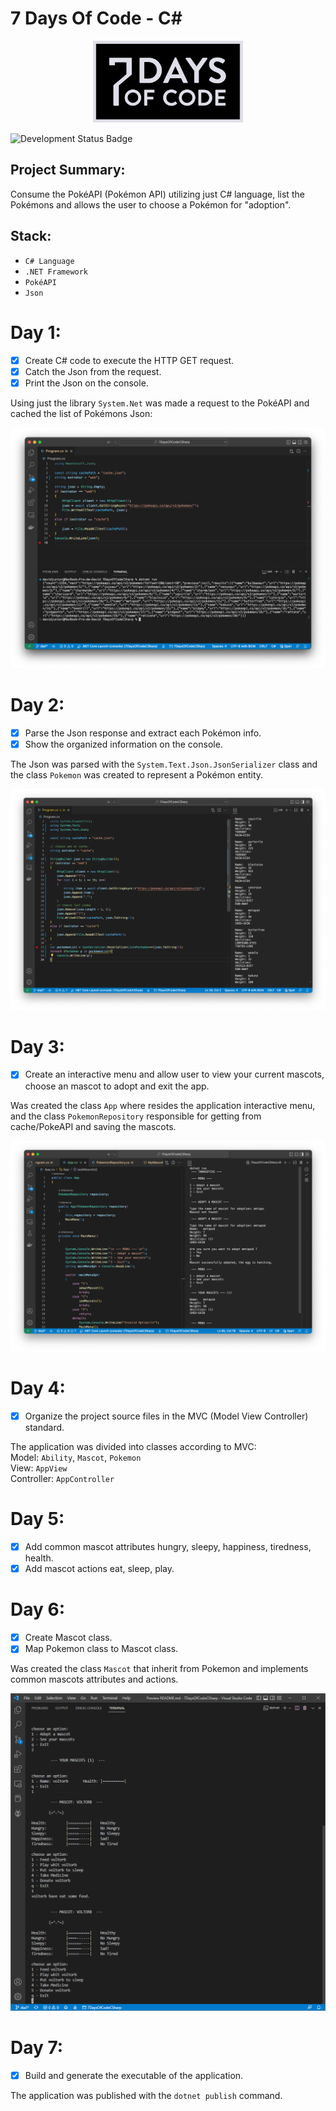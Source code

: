 # 7 Days Of Code - C#

<p align='center'><img src='assets/logo.svg' width=240 alt='logo'/></p>

![Development Status Badge](https://img.shields.io/badge/Status-Concluded-green)

## Project Summary:
Consume the PokéAPI (Pokémon API) utilizing just C# language, list the Pokémons and allows the user to choose a Pokémon for "adoption".


## Stack:
- `C# Language`
- `.NET Framework`
- `PokéAPI`
- `Json`

# Day 1:
- [X] Create C# code to execute the HTTP GET request.
- [X] Catch the Json from the request.
- [X] Print the Json on the console.

Using just the library `System.Net` was made a request to the PokéAPI and cached the list of Pokémons Json:

<p align='center'><img src='assets/print-dia1.png'/></p>

# Day 2:
- [X] Parse the Json response and extract each Pokémon info.
- [X] Show the organized information on the console.

The Json was parsed with the `System.Text.Json.JsonSerializer` class and the class `Pokemon` was created to represent a Pokémon entity.

<p align='center'><img src='assets/print-dia2.png'/></p>

# Day 3:
- [X] Create an interactive menu and allow user to view your current mascots, choose an mascot to adopt and exit the app.

Was created the class `App` where resides the application interactive menu, and the class `PokemonRepository` responsible for getting from cache/PokeAPI and saving the mascots.

<p align='center'><img src='assets/print-dia3.png'/></p>

# Day 4:
- [X] Organize the project source files in the MVC (Model View Controller) standard.

The application was divided into classes according to MVC: <br>
Model: `Ability`, `Mascot`, `Pokemon` <br>
View: `AppView` <br>
Controller: `AppController` <br>

# Day 5:
- [X] Add common mascot attributes hungry, sleepy, happiness, tiredness, health.
- [X] Add mascot actions eat, sleep, play.

# Day 6:
- [X] Create Mascot class.
- [X] Map Pokemon class to Mascot class.

Was created the class `Mascot` that inherit from Pokemon and implements common mascots attributes and actions.

<p align='center'><img src='assets/print-dia6.png'/></p>

# Day 7:
- [X] Build and generate the executable of the application.

The application was published with the `dotnet publish` command.